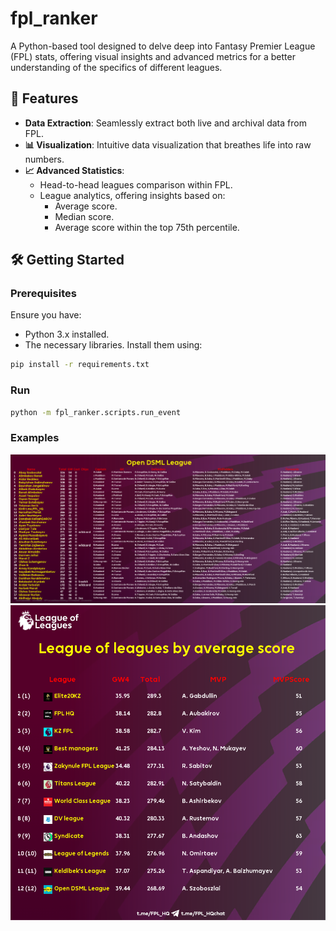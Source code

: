 # fpl_ranker

A Python-based tool designed to delve deep into Fantasy Premier League (FPL) stats, offering visual insights and advanced metrics for a better understanding of the specifics of different leagues.

## 🚀 Features

- **Data Extraction**: Seamlessly extract both live and archival data from FPL.
- **📊 Visualization**: Intuitive data visualization that breathes life into raw numbers.
- **📈 Advanced Statistics**:
  - Head-to-head leagues comparison within FPL.
  - League analytics, offering insights based on:
    - Average score.
    - Median score.
    - Average score within the top 75th percentile.

## 🛠 Getting Started

### Prerequisites

Ensure you have:

- Python 3.x installed.
- The necessary libraries. Install them using:

```bash
pip install -r requirements.txt
```

### Run
```bash
python -m fpl_ranker.scripts.run_event
```

### Examples
![League Gameweek Overview](misc/examples/standings_dsml.png)
![League Comparison](misc/examples/standings.png)